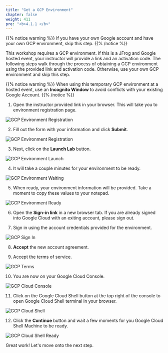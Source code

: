 ```yaml
---
title: "Get a GCP Environment"
chapter: false
weight: 411
pre: "<b>4.1.1 </b>"
---
```


{{% notice warning %}}
If you have your own Google account and have your own GCP environment, skip this step.
{{% /notice %}}

This workshop requires a GCP environment. If this is a JFrog and Google hosted event, your instructor will provide a link and an activation code. The following steps walk through the process of obtaining a GCP environment using the provided link and activation code.
Otherwise, use your own GCP environment and skip this step.

{{% notice warning %}}
When using this temporary GCP environment at a hosted event, use an **Incognito Window** to avoid conflicts with your existing Google Account.
{{% /notice %}}

1. Open the instructor provided link in your browser. This will take you to environment registration page.

![GCP Environment Registration](https://raw.githubusercontent.com/manishrps/gcp-gke-workshop/master/docs/images/gcp-environment-registration.png)

2. Fill out the form with your information and click **Submit**.

![GCP Environment Registration](https://raw.githubusercontent.com/manishrps/gcp-gke-workshop/master/docs/images/gcp-environment-registration-form.png)

3. Next, click on the **Launch Lab** button.

![GCP Environment Launch](https://raw.githubusercontent.com/manishrps/gcp-gke-workshop/master/docs/images/gcp-environment-launch-lab.png)

4. It will take a couple minutes for your environment to be ready.

![GCP Environment Waiting](https://raw.githubusercontent.com/manishrps/gcp-gke-workshop/master/docs/images/gcp-environment-waiting.png)

5. When ready, your environment information will be provided. Take a moment to copy these values to your notepad.

![GCP Environment Ready](https://raw.githubusercontent.com/manishrps/gcp-gke-workshop/master/docs/images/gcp-environment-ready.png)

6. Open the **Sign-in link** in a new browser tab. If you are already signed into Google Cloud with an exiting account, please sign out.

7. Sign in using the account credentials provided for the environment.

![GCP Sign In](https://raw.githubusercontent.com/manishrps/gcp-gke-workshop/master/docs/images/gcp-sign-in.png)

8. **Accept** the new account agreement.

9. Accept the terms of service.

![GCP Terms](https://raw.githubusercontent.com/manishrps/gcp-gke-workshop/master/docs/images/gcp-terms.png)

10. You are now on your Google Cloud Console.

![GCP Cloud Console](/images/gcp-cloud-console.png)

11. Click on the Google Cloud Shell button at the top right of the console to open Google Cloud Shell terminal in your browser.

![GCP Cloud Shell](https://raw.githubusercontent.com/manishrps/gcp-gke-workshop/master/docs/images/gcp-cloud-console.png)

12. Click the **Continue** button and wait a few moments for you Google Cloud Shell Machine to be ready.

![GCP Cloud Shell Ready](https://raw.githubusercontent.com/manishrps/gcp-gke-workshop/master/docs/images/gcp-shell-ready.png)

Great work! Let's move onto the next step.

